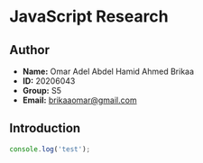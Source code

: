 # JavaScript Research

## Author

-   **Name:** Omar Adel Abdel Hamid Ahmed Brikaa
-   **ID:** 20206043
-   **Group:** S5
-   **Email:** brikaaomar@gmail.com

## Introduction

```javascript
console.log('test');
```
